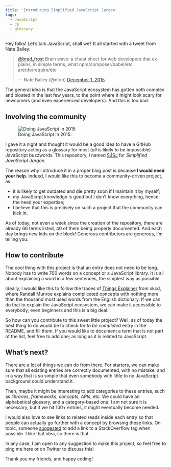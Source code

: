 ```yaml
---
title: 'Introducing Simplified JavaScript Jargon'
tags:
  - JavaScript
  - JS
  - glossary
---
```


Hey folks! Let’s talk JavaScript, shall we? It all started with a tweet from Nate Bailey:

<blockquote class="twitter-tweet" lang="en"><p lang="en" dir="ltr"><a href="https://twitter.com/brad_frost">@brad_frost</a> Brain wave: a cheat sheet for web developers that explains, in simple terms, what npm/composer/babel/etc are/do/require/etc</p>&mdash; Nate Bailey (@ntdb) <a href="https://twitter.com/ntdb/status/671821812536229888">December 1, 2015</a></blockquote>
<script async src="//platform.twitter.com/widgets.js" charset="utf-8"></script>

The general idea is that the JavaScript ecosystem has gotten both complex and bloated in the last few years, to the point where it might look scary for newcomers (and even experienced developers). And this is too bad.

## Involving the community

<figure class="figure">
  <img src="http://stream1.gifsoup.com/view/1036636/cat-in-bathtub-o.gif" alt="Doing JavaScript in 2015" />
  <figcaption>Doing JavaScript in 2015.</figcaption>
</figure>

I gave it a night and thought it would be a good idea to have a GitHub repository acting as a glossary for most (_all_ is likely to be impossible) JavaScript buzzwords. This repository, I named [SJSJ](https://github.com/hugogiraudel/SJSJ) for _Simplified JavaScript Jargon_.

The reason why I introduce it in a proper blog post is because **I would need your help**. Indeed, I would like this to become a community-driven project, as:

- it is likely to get outdated and die pretty soon if I maintain it by myself;
- my JavaScript knowledge is good but I don’t know everything, hence the need your expertise;
- I believe that this is precisely on such a project that the community can kick in.

As of today, not even a week since the creation of the repository, there are already 66 terms listed, 40 of them being properly documented. And each day brings new kids on the block! Generous contributors are generous, I’m telling you.

## How to contribute

The cool thing with this project is that an entry does not need to be long. Nobody has to write 700 words on a concept or a JavaScript library. It is all about explaining a word in a few sentences, the simplest way as possible.

Ideally, I would like this to follow the traces of [Things Explainer](https://amzn.com/0544668251) from xkcd, where Randall Munroe explains complicated concepts with nothing more than the thousand most used words from the English dictionary. If we can do that to explain the JavaScript ecosystem, we can make it accessible to everybody, even beginners and this is a big deal.

So how can you contribute to this sweet little project? Well, as of today the best thing to do would be to check for _to be completed_ entry in the README, and fill them. If you would like to document a term that is not part of the list, feel free to add one; as long as it is related to JavaScript.

## What’s next?

There are a lot of things we can do from there. For starters, we can make sure that all existing entries are correctly documented, with no mistake, and in a way that is so simple that even somebody with little to no JavaScript background could understand it.

Then, maybe it might be interesting to add categories to these entries, such as _libraries_, _frameworks_, _concepts_, _APIs_, etc. We could have an alphabetical glossary, and a category-based one. I am not sure it is necessary, but if we hit 100+ entries, it might eventually become needed.

I would also love to see links to related reads inside each entry so that people can actually go further with a concept by browsing these links. On topic, someone [suggested](https://twitter.com/PhilippeVay/status/671988998974406656) to add a link to a StackOverflow tag when possible. I like that idea, so there is that.

In any case, I am open to any suggestion to make this project, so feel free to ping me here or on Twitter to discuss this!

Thank you my friends, and happy coding!
